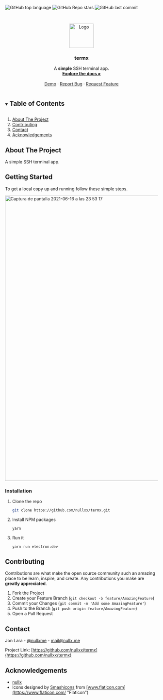 ![GitHub top language](https://img.shields.io/github/languages/top/nullxx/termx?style=for-the-badge&v=0.02)
![GitHub Repo stars](https://img.shields.io/github/stars/nullxx/termx?style=for-the-badge&v=0.02)
![GitHub last commit](https://img.shields.io/github/last-commit/nullxx/termx?style=for-the-badge&v=0.02)



<!-- PROJECT LOGO -->
<br />
<p align="center">
  <a href="https://github.com/nullxx/termx">
    <img src="public/icons/icon.ico" alt="Logo" width="80" height="80">
  </a>

  <h3 align="center">termx</h3>

  <p align="center">
    A <b>simple</b> SSH terminal app.
    <br />
    <a href="https://github.com/nullxx/termx"><strong>Explore the docs »</strong></a>
    <br />
    <br />
    <a href="https://youtu.be/R_mrOg-3FCw">Demo</a>
    ·
    <a href="https://github.com/nullxx/termx/issues">Report Bug</a>
    ·
    <a href="https://github.com/nullxx/termx/issues">Request Feature</a>
  </p>
</p>



<!-- TABLE OF CONTENTS -->
<details open="open">
  <summary><h2 style="display: inline-block">Table of Contents</h2></summary>
  <ol>
    <li>
      <a href="#about-the-project">About The Project</a>
    </li>
    <li><a href="#contributing">Contributing</a></li>
    <li><a href="#contact">Contact</a></li>
    <li><a href="#acknowledgements">Acknowledgements</a></li>
  </ol>
</details>



<!-- ABOUT THE PROJECT -->
## About The Project

A simple SSH terminal app.


<!-- GETTING STARTED -->
## Getting Started

To get a local copy up and running follow these simple steps.

<img width="941" alt="Captura de pantalla 2021-06-16 a las 23 53 17" src="https://user-images.githubusercontent.com/28962947/122299301-1ab4be80-cefe-11eb-8e8b-9828bff1facd.png">

### Installation

1. Clone the repo
   ```sh
   git clone https://github.com/nullxx/termx.git
   ```
2. Install NPM packages
   ```sh
   yarn
   ```
3. Run it
   ```sh
   yarn run electron:dev
   ```

<!-- CONTRIBUTING -->
## Contributing

Contributions are what make the open source community such an amazing place to be learn, inspire, and create. Any contributions you make are **greatly appreciated**.

1. Fork the Project
2. Create your Feature Branch (`git checkout -b feature/AmazingFeature`)
3. Commit your Changes (`git commit -m 'Add some AmazingFeature'`)
4. Push to the Branch (`git push origin feature/AmazingFeature`)
5. Open a Pull Request

<!-- CONTACT -->
## Contact

Jon Lara - [@nullxme](https://twitter.com/https://twitter.com/nullxme) - mail@nullx.me

Project Link: [https://github.com/nullxx/termx](https://github.com/nullxx/termx)


<!-- ACKNOWLEDGEMENTS -->
## Acknowledgements

* [nullx](https://nullx.me)
* Icons designed by [Smashicons](https://www.flaticon.es/autores/smashicons "Smashicons") from [www.flaticon.com](https://www.flaticon.com/ "Flaticon")
